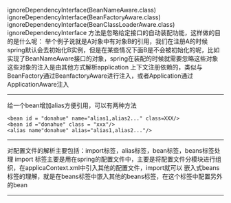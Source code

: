 ignoreDependencyInterface(BeanNameAware.class)
ignoreDependencyInterface(BeanFactoryAware.class)
ignoreDependencyInterface(BeanClassLoaderAware.class)
ignoreDependencyInterface 方法是忽略给定接口的自动装配功能，这样做的目的是什么呢：
举个例子说就是A对象中有对象B的引用，我们在注册A的时候spring默认会去初始化B实例，但是在某些情况下面B是不会被初始化的呢，比如实现了BeanNameAware接口的对象，spring在装配的时候就需要忽略这些对象
这些对象的注入是由其他方式解析application 上下文注册依赖的，类似与BeanFactory通过BeanfactoryAware进行注入，或者Application通过ApplicationAware注入

---

给一个bean增加alias方便引用，可以有两种方法
```
<bean id = "donahue" name="alias1,alias2..." class=XXX/>
<bean id ="donahue" class = "xxx"/>
<alias name"donahue" alias="alias1,alias2..."/>
```
---

对配置文件的解析主要包括：import标签，alias标签，bean标签，beans标签处理
import 标签主要是用在spring的配置文件中，主要是将配置文件分模块进行组织，在applicaContext.xml中引入其他的配置文件，import就可以
嵌入式beans标签的理解，就是在beans标签中嵌入其他的beans标签，在这个标签中配置另外的bean

---



